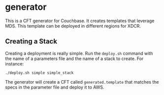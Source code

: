 # generator

This is a CFT generator for Couchbase.  It creates templates that leverage MDS.  This template can be deployed in different regions for XDCR.

## Creating a Stack

Creating a deployment is really simple.  Run the `deploy.sh` command with the name of a parameters file and the name of a stack to create.  For instance:

    ./deploy.sh simple simple_stack

The generator will create a CFT called `generated.template` that matches the specs in the parameter file and deploy it to AWS.
